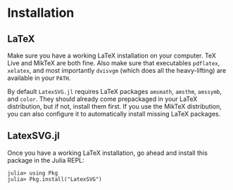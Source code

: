 # Installation

## LaTeX

Make sure you have a working LaTeX installation on your computer. TeX Live and MikTeX are both fine. Also make sure that executables `pdflatex`, `xelatex`, and most importantly `dvisvgm` (which does all the heavy-lifting) are available in your `PATH`.

By default `LatexSVG.jl` requires LaTeX packages `amsmath`, `amsthm`, `amssymb`, and `color`. They should already come prepackaged in your LaTeX distribution, but if not, install them first. If you use the MikTeX distribution, you can also configure it to automatically install missing LaTeX packages.

## LatexSVG.jl

Once you have a working LaTeX installation, go ahead and install this package in the Julia REPL:
```julia-repl
julia> using Pkg
julia> Pkg.install("LatexSVG")
```
